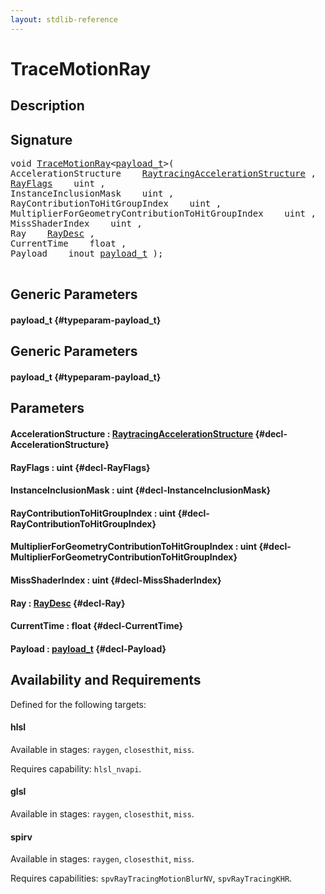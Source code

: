```yaml
---
layout: stdlib-reference
---
```


# TraceMotionRay

## Description





## Signature 

<pre>
void <a href="/stdlib-reference/global-decls/TraceMotionRay">TraceMotionRay</a>&lt;<a href="/stdlib-reference/global-decls/TraceMotionRay#typeparam-payload_t" class="code_type">payload_t</a>&gt;(
AccelerationStructure    <a href="/stdlib-reference/types/RaytracingAccelerationStructure/index">RaytracingAccelerationStructure</a> ,
<a href="/stdlib-reference/global-decls/RayFlags">RayFlags</a>    uint ,
InstanceInclusionMask    uint ,
RayContributionToHitGroupIndex    uint ,
MultiplierForGeometryContributionToHitGroupIndex    uint ,
MissShaderIndex    uint ,
Ray    <a href="/stdlib-reference/types/RayDesc/index">RayDesc</a> ,
CurrentTime    float ,
Payload    inout <a href="/stdlib-reference/global-decls/TraceMotionRay#typeparam-payload_t" class="code_type">payload_t</a> );

</pre>

## Generic Parameters

#### payload\_t {#typeparam-payload_t}

## Generic Parameters

#### payload\_t {#typeparam-payload_t}

## Parameters

#### AccelerationStructure  : [RaytracingAccelerationStructure](/stdlib-reference/types/RaytracingAccelerationStructure/index) {#decl-AccelerationStructure}
#### RayFlags  : uint {#decl-RayFlags}
#### InstanceInclusionMask  : uint {#decl-InstanceInclusionMask}
#### RayContributionToHitGroupIndex  : uint {#decl-RayContributionToHitGroupIndex}
#### MultiplierForGeometryContributionToHitGroupIndex  : uint {#decl-MultiplierForGeometryContributionToHitGroupIndex}
#### MissShaderIndex  : uint {#decl-MissShaderIndex}
#### Ray  : [RayDesc](/stdlib-reference/types/RayDesc/index) {#decl-Ray}
#### CurrentTime  : float {#decl-CurrentTime}
#### Payload  : [payload\_t](/stdlib-reference/global-decls/TraceMotionRay#typeparam-payload_t) {#decl-Payload}

## Availability and Requirements

Defined for the following targets:

#### hlsl
Available in stages: `raygen`, `closesthit`, `miss`.

Requires capability: `hlsl_nvapi`.
#### glsl
Available in stages: `raygen`, `closesthit`, `miss`.

#### spirv
Available in stages: `raygen`, `closesthit`, `miss`.

Requires capabilities: `spvRayTracingMotionBlurNV`, `spvRayTracingKHR`.


